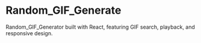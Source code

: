 # Random_GIF_Generate
Random_GIF_Generator  built with React, featuring GIF search, playback, and responsive design.
